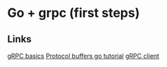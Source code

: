 # Go + grpc (first steps)

## Links
[gRPC basics](https://grpc.io/docs/languages/go/basics/)
[Protocol buffers go tutorial](https://protobuf.dev/getting-started/gotutorial/)
[gRPC client](https://github.com/ktr0731/evans)